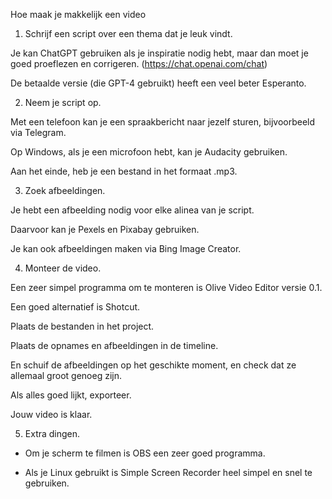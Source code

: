 Hoe maak je makkelijk een video

1) Schrijf een script over een thema dat je leuk vindt.

Je kan ChatGPT gebruiken als je inspiratie nodig hebt, maar dan moet je goed proeflezen en corrigeren. (https://chat.openai.com/chat)

De betaalde versie (die GPT-4 gebruikt) heeft een veel beter Esperanto.

2) Neem je script op.

Met een telefoon kan je een spraakbericht naar jezelf sturen, bijvoorbeeld via Telegram.

Op Windows, als je een microfoon hebt, kan je Audacity gebruiken.

Aan het einde, heb je een bestand in het formaat .mp3.

3) Zoek afbeeldingen.

Je hebt een afbeelding nodig voor elke alinea van je script.

Daarvoor kan je Pexels en Pixabay gebruiken.

Je kan ook afbeeldingen maken via Bing Image Creator.

4) Monteer de video.

Een zeer simpel programma om te monteren is Olive Video Editor versie 0.1.

Een goed alternatief is Shotcut.

Plaats de bestanden in het project.

Plaats de opnames en afbeeldingen in de timeline.

En schuif de afbeeldingen op het geschikte moment, en check dat ze allemaal groot genoeg zijn.

Als alles goed lijkt, exporteer.

Jouw video is klaar.

5) Extra dingen.

- Om je scherm te filmen is OBS een zeer goed programma.

- Als je Linux gebruikt is Simple Screen Recorder heel simpel en snel te gebruiken.